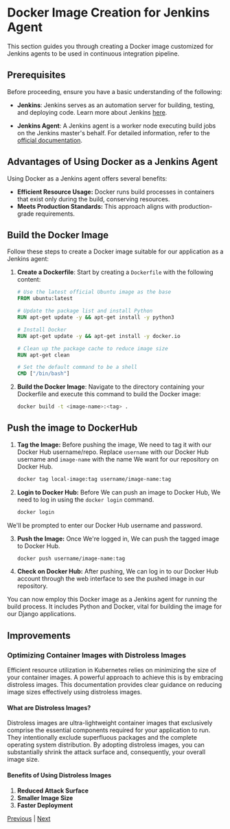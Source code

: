 # Docker Image Creation for Jenkins Agent

This section guides you through creating a Docker image customized for Jenkins agents to be used in continuous integration pipeline.

## Prerequisites

Before proceeding, ensure you have a basic understanding of the following:

- **Jenkins**: Jenkins serves as an automation server for building, testing, and deploying code. Learn more about Jenkins [here](../03.%20Jenkins/README.md).

- **Jenkins Agent**: A Jenkins agent is a worker node executing build jobs on the Jenkins master's behalf. For detailed information, refer to the [official documentation](https://www.jenkins.io/doc/book/using/using-agents/).

## Advantages of Using Docker as a Jenkins Agent

Using Docker as a Jenkins agent offers several benefits:

- **Efficient Resource Usage:** Docker runs build processes in containers that exist only during the build, conserving resources.
- **Meets Production Standards:** This approach aligns with production-grade requirements.

## Build the Docker Image

Follow these steps to create a Docker image suitable for our application as a Jenkins agent:

1. **Create a Dockerfile**: Start by creating a `Dockerfile` with the following content:

    ```Dockerfile
    # Use the latest official Ubuntu image as the base
    FROM ubuntu:latest

    # Update the package list and install Python
    RUN apt-get update -y && apt-get install -y python3

    # Install Docker
    RUN apt-get update -y && apt-get install -y docker.io

    # Clean up the package cache to reduce image size
    RUN apt-get clean

    # Set the default command to be a shell
    CMD ["/bin/bash"]
    ```

2. **Build the Docker Image**: Navigate to the directory containing your Dockerfile and execute this command to build the Docker image:

    ```bash
    docker build -t <image-name>:<tag> .
    ```


## Push the image to DockerHub

1. **Tag the Image:**
Before pushing the image, We need to tag it with our Docker Hub username/repo. Replace `username` with our Docker Hub username and `image-name` with the name We want for our repository on Docker Hub.

    ```sh
    docker tag local-image:tag username/image-name:tag
    ```

2. **Login to Docker Hub:**
Before We can push an image to Docker Hub, We need to log in using the `docker login` command.

    ```sh
    docker login
    ```

We'll be prompted to enter our Docker Hub username and password.

3. **Push the Image:**
Once We're logged in, We can push the tagged image to Docker Hub.

    ```sh
    docker push username/image-name:tag
    ```

4. **Check on Docker Hub:**
After pushing, We can log in to our Docker Hub account through the web interface to see the pushed image in our repository.

You can now employ this Docker image as a Jenkins agent for running the build process. It includes Python and Docker, vital for building the image for our Django applications.

## Improvements
### Optimizing Container Images with Distroless Images

Efficient resource utilization in Kubernetes relies on minimizing the size of your container images. A powerful approach to achieve this is by embracing distroless images. This documentation provides clear guidance on reducing image sizes effectively using distroless images.

#### What are Distroless Images?

Distroless images are ultra-lightweight container images that exclusively comprise the essential components required for your application to run. They intentionally exclude superfluous packages and the complete operating system distribution. By adopting distroless images, you can substantially shrink the attack surface and, consequently, your overall image size.

#### Benefits of Using Distroless Images
1. **Reduced Attack Surface**
2. **Smaller Image Size**
3. **Faster Deployment**

[Previous](./01-Docker-Image-Django-App.md) | [Next](../02.%20Kubernetes%20&%20ArgoCD/README.md)
